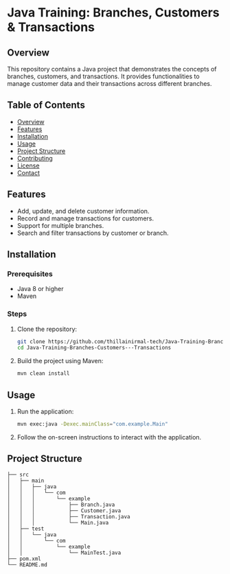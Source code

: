 # Java Training: Branches, Customers & Transactions

## Overview

This repository contains a Java project that demonstrates the concepts of branches, customers, and transactions. It provides functionalities to manage customer data and their transactions across different branches.

## Table of Contents

- [Overview](#overview)
- [Features](#features)
- [Installation](#installation)
- [Usage](#usage)
- [Project Structure](#project-structure)
- [Contributing](#contributing)
- [License](#license)
- [Contact](#contact)

## Features

- Add, update, and delete customer information.
- Record and manage transactions for customers.
- Support for multiple branches.
- Search and filter transactions by customer or branch.

## Installation

### Prerequisites

- Java 8 or higher
- Maven

### Steps

1. Clone the repository:
    ```bash
    git clone https://github.com/thillainirmal-tech/Java-Training-Branches-Customers---Transactions.git
    cd Java-Training-Branches-Customers---Transactions
    ```

2. Build the project using Maven:
    ```bash
    mvn clean install
    ```

## Usage

1. Run the application:
    ```bash
    mvn exec:java -Dexec.mainClass="com.example.Main"
    ```

2. Follow the on-screen instructions to interact with the application.

## Project Structure

```plaintext
├── src
│   ├── main
│   │   ├── java
│   │   │   └── com
│   │   │       └── example
│   │   │           ├── Branch.java
│   │   │           ├── Customer.java
│   │   │           ├── Transaction.java
│   │   │           └── Main.java
│   ├── test
│   │   └── java
│   │       └── com
│   │           └── example
│   │               └── MainTest.java
├── pom.xml
└── README.md
